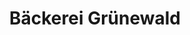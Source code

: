 ---
title: "Bäckerei Grünewald"
url: /bad-kreuznach/baeckerei-gruenewald-bretzenheimer-strasse/
shop: Bäckerei
---